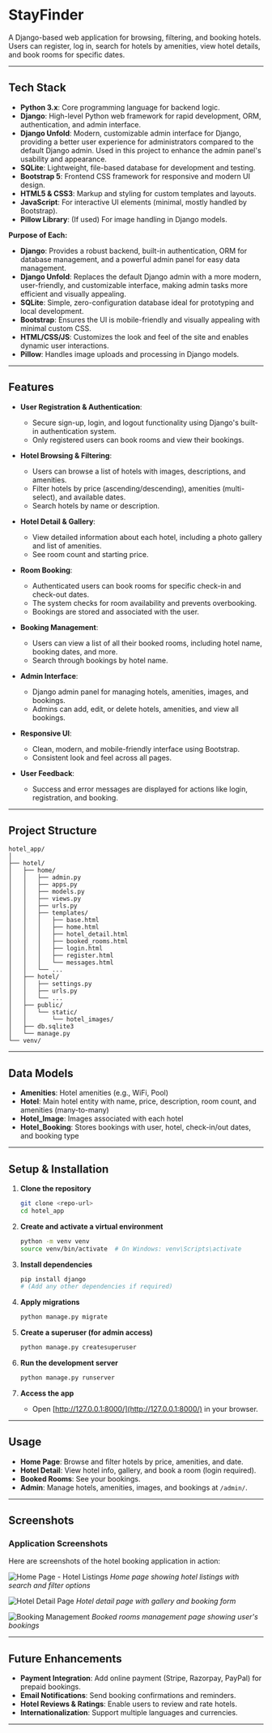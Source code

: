 # StayFinder

A Django-based web application for browsing, filtering, and booking hotels. Users can register, log in, search for hotels by amenities, view hotel details, and book rooms for specific dates.

---

## Tech Stack

- **Python 3.x**: Core programming language for backend logic.
- **Django**: High-level Python web framework for rapid development, ORM, authentication, and admin interface.
- **Django Unfold**: Modern, customizable admin interface for Django, providing a better user experience for administrators compared to the default Django admin. Used in this project to enhance the admin panel's usability and appearance.
- **SQLite**: Lightweight, file-based database for development and testing.
- **Bootstrap 5**: Frontend CSS framework for responsive and modern UI design.
- **HTML5 & CSS3**: Markup and styling for custom templates and layouts.
- **JavaScript**: For interactive UI elements (minimal, mostly handled by Bootstrap).
- **Pillow Library**: (If used) For image handling in Django models.

**Purpose of Each:**

- **Django**: Provides a robust backend, built-in authentication, ORM for database management, and a powerful admin panel for easy data management.
- **Django Unfold**: Replaces the default Django admin with a more modern, user-friendly, and customizable interface, making admin tasks more efficient and visually appealing.
- **SQLite**: Simple, zero-configuration database ideal for prototyping and local development.
- **Bootstrap**: Ensures the UI is mobile-friendly and visually appealing with minimal custom CSS.
- **HTML/CSS/JS**: Customizes the look and feel of the site and enables dynamic user interactions.
- **Pillow**: Handles image uploads and processing in Django models.

---

## Features

- **User Registration & Authentication**:

  - Secure sign-up, login, and logout functionality using Django's built-in authentication system.
  - Only registered users can book rooms and view their bookings.

- **Hotel Browsing & Filtering**:

  - Users can browse a list of hotels with images, descriptions, and amenities.
  - Filter hotels by price (ascending/descending), amenities (multi-select), and available dates.
  - Search hotels by name or description.

- **Hotel Detail & Gallery**:

  - View detailed information about each hotel, including a photo gallery and list of amenities.
  - See room count and starting price.

- **Room Booking**:

  - Authenticated users can book rooms for specific check-in and check-out dates.
  - The system checks for room availability and prevents overbooking.
  - Bookings are stored and associated with the user.

- **Booking Management**:

  - Users can view a list of all their booked rooms, including hotel name, booking dates, and more.
  - Search through bookings by hotel name.

- **Admin Interface**:

  - Django admin panel for managing hotels, amenities, images, and bookings.
  - Admins can add, edit, or delete hotels, amenities, and view all bookings.

- **Responsive UI**:

  - Clean, modern, and mobile-friendly interface using Bootstrap.
  - Consistent look and feel across all pages.

- **User Feedback**:
  - Success and error messages are displayed for actions like login, registration, and booking.

---

## Project Structure

```
hotel_app/
│
├── hotel/
│   ├── home/
│   │   ├── admin.py
│   │   ├── apps.py
│   │   ├── models.py
│   │   ├── views.py
│   │   ├── urls.py
│   │   ├── templates/
│   │   │   ├── base.html
│   │   │   ├── home.html
│   │   │   ├── hotel_detail.html
│   │   │   ├── booked_rooms.html
│   │   │   ├── login.html
│   │   │   ├── register.html
│   │   │   └── messages.html
│   │   └── ...
│   ├── hotel/
│   │   ├── settings.py
│   │   ├── urls.py
│   │   └── ...
│   ├── public/
│   │   └── static/
│   │       └── hotel_images/
│   ├── db.sqlite3
│   └── manage.py
└── venv/
```

---

## Data Models

- **Amenities**: Hotel amenities (e.g., WiFi, Pool)
- **Hotel**: Main hotel entity with name, price, description, room count, and amenities (many-to-many)
- **Hotel_Image**: Images associated with each hotel
- **Hotel_Booking**: Stores bookings with user, hotel, check-in/out dates, and booking type

---

## Setup & Installation

1. **Clone the repository**

   ```bash
   git clone <repo-url>
   cd hotel_app
   ```

2. **Create and activate a virtual environment**

   ```bash
   python -m venv venv
   source venv/bin/activate  # On Windows: venv\Scripts\activate
   ```

3. **Install dependencies**

   ```bash
   pip install django
   # (Add any other dependencies if required)
   ```

4. **Apply migrations**

   ```bash
   python manage.py migrate
   ```

5. **Create a superuser (for admin access)**

   ```bash
   python manage.py createsuperuser
   ```

6. **Run the development server**

   ```bash
   python manage.py runserver
   ```

7. **Access the app**
   - Open [http://127.0.0.1:8000/](http://127.0.0.1:8000/) in your browser.

---

## Usage

- **Home Page**: Browse and filter hotels by price, amenities, and date.
- **Hotel Detail**: View hotel info, gallery, and book a room (login required).
- **Booked Rooms**: See your bookings.
- **Admin**: Manage hotels, amenities, images, and bookings at `/admin/`.

---

## Screenshots

### Application Screenshots

Here are screenshots of the hotel booking application in action:

![Home Page - Hotel Listings](screenshots/Screenshot%202025-07-10%20091535.png)
_Home page showing hotel listings with search and filter options_

![Hotel Detail Page](screenshots/Screenshot%202025-07-10%20091546.png)
_Hotel detail page with gallery and booking form_

![Booking Management](screenshots/Screenshot%202025-07-10%20091558.png)
_Booked rooms management page showing user's bookings_

---

## Future Enhancements

- **Payment Integration**: Add online payment (Stripe, Razorpay, PayPal) for prepaid bookings.
- **Email Notifications**: Send booking confirmations and reminders.
- **Hotel Reviews & Ratings**: Enable users to review and rate hotels.
- **Internationalization**: Support multiple languages and currencies.

---
